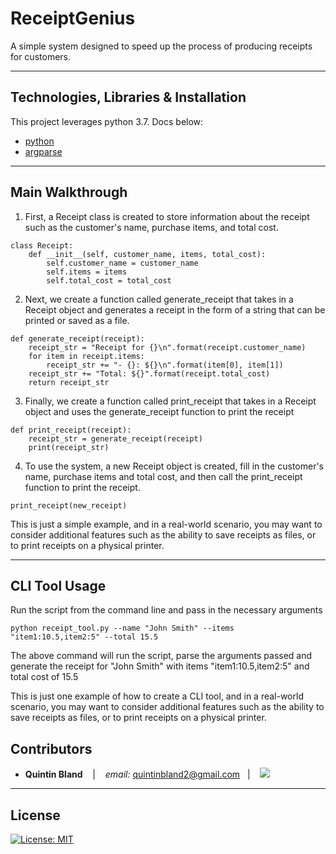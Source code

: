 #  ReceiptGenius

A simple system designed to speed up the process of producing receipts for customers.

---

## Technologies, Libraries & Installation

This project leverages python 3.7. Docs below:

* [python](https://docs.python.org/3/)
* [argparse](https://docs.python.org/3/library/argparse.html)

---

## Main Walkthrough

1. First, a Receipt class is created to store information about the receipt such as the customer's name, purchase items, and total cost.

```
class Receipt:
    def __init__(self, customer_name, items, total_cost):
        self.customer_name = customer_name
        self.items = items
        self.total_cost = total_cost
```

2. Next, we create a function called generate_receipt that takes in a Receipt object and generates a receipt in the form of a string that can be printed or saved as a file.
```
def generate_receipt(receipt):
    receipt_str = "Receipt for {}\n".format(receipt.customer_name)
    for item in receipt.items:
        receipt_str += "- {}: ${}\n".format(item[0], item[1])
    receipt_str += "Total: ${}".format(receipt.total_cost)
    return receipt_str
```

3. Finally, we create a function called print_receipt that takes in a Receipt object and uses the generate_receipt function to print the receipt
```
def print_receipt(receipt):
    receipt_str = generate_receipt(receipt)
    print(receipt_str)
```

4. To use the system, a new Receipt object is created, fill in the customer's name, purchase items and total cost, and then call the print_receipt function to print the receipt.

```new_receipt = Receipt("John Smith",[("item1",10.5),("item2",5)],15.5)
print_receipt(new_receipt)
```

This is just a simple example, and in a real-world scenario, you may want to consider additional features such as the ability to save receipts as files, or to print receipts on a physical printer.

---

## CLI Tool Usage

Run the script from the command line and pass in the necessary arguments

```
python receipt_tool.py --name "John Smith" --items "item1:10.5,item2:5" --total 15.5
```

The above command will run the script, parse the arguments passed and generate the receipt for "John Smith" with items "item1:10.5,item2:5" and total cost of 15.5

This is just one example of how to create a CLI tool, and in a real-world scenario, you may want to consider additional features such as the ability to save receipts as files, or to print receipts on a physical printer.

## Contributors

*  **Quintin Bland** <span>&nbsp;&nbsp;</span> |
<span>&nbsp;&nbsp;</span> *email:* quintinbland2@gmail.com <span>&nbsp;&nbsp;</span>|
<span>&nbsp;&nbsp;</span> <a href="https://www.linkedin.com/in/quintin-bland-a2b94310b/"><img src="https://img.shields.io/badge/-Quintin_Bland-0077B5?style=flat-square&logo=Linkedin&logoColor=white"/></a> 

---

## License

[![License: MIT](https://img.shields.io/badge/License-MIT-yellow.svg)](LICENSE)
